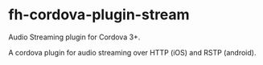 fh-cordova-plugin-stream
========================

Audio Streaming plugin for Cordova 3+.

A cordova plugin for audio streaming over HTTP (iOS) and RSTP (android).
